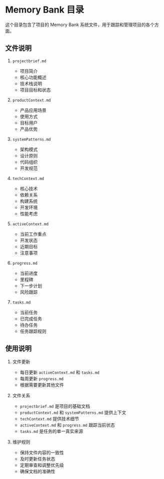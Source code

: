 # Memory Bank 目录

这个目录包含了项目的 Memory Bank 系统文件，用于跟踪和管理项目的各个方面。

## 文件说明

1. `projectbrief.md`
   - 项目简介
   - 核心功能概述
   - 技术栈说明
   - 项目目标和状态

2. `productContext.md`
   - 产品应用场景
   - 使用方式
   - 目标用户
   - 产品优势

3. `systemPatterns.md`
   - 架构模式
   - 设计原则
   - 代码组织
   - 开发规范

4. `techContext.md`
   - 核心技术
   - 依赖关系
   - 构建系统
   - 开发环境
   - 性能考虑

5. `activeContext.md`
   - 当前工作重点
   - 开发状态
   - 近期目标
   - 注意事项

6. `progress.md`
   - 当前进度
   - 里程碑
   - 下一步计划
   - 风险跟踪

7. `tasks.md`
   - 当前任务
   - 已完成任务
   - 待办任务
   - 任务跟踪规则

## 使用说明

1. 文件更新
   - 每日更新 `activeContext.md` 和 `tasks.md`
   - 每周更新 `progress.md`
   - 根据需要更新其他文件

2. 文件关系
   - `projectbrief.md` 是项目的基础文档
   - `productContext.md` 和 `systemPatterns.md` 提供上下文
   - `techContext.md` 提供技术细节
   - `activeContext.md` 和 `progress.md` 跟踪当前状态
   - `tasks.md` 是任务的单一真实来源

3. 维护规则
   - 保持文件内容的一致性
   - 及时更新任务状态
   - 定期审查和调整优先级
   - 确保文档的准确性 